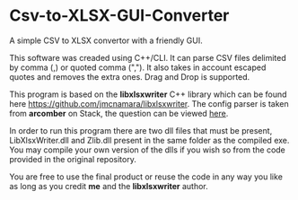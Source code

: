 # Csv-to-XLSX-GUI-Converter
A simple CSV to XLSX convertor with a friendly GUI.

This software was creaded using C++/CLI. It can parse CSV files delimited by comma (,) or quoted comma (","). It also takes in account escaped quotes and removes the extra ones. Drag and Drop is supported.

This program is based on the <b>libxlsxwriter</b> C++ library which can be found here https://github.com/jmcnamara/libxlsxwriter. The config parser is taken from <b>arcomber</b> on Stack, the question can be viewed <a href="https://codereview.stackexchange.com/questions/127819/ini-file-parser-in-c/127863">here</a>.

In order to run this program there are two dll files that must be present, LibXlsxWriter.dll and Zlib.dll present in the same folder as the compiled exe. You may compile your own version of the dlls if you wish so from the code provided in the original repository. 

You are free to use the final product or reuse the code in any way you like as long as you credit <b>me</b> and the <b>libxlsxwriter</b> author. 
